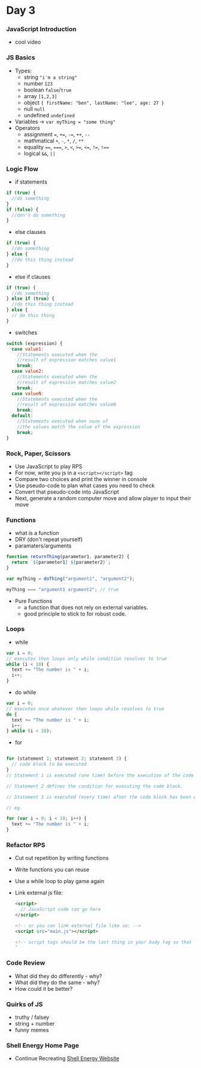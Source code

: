 # Day 3

### JavaScript Introduction

- cool video

### JS Basics

- Types:
  - string `"i'm a string"`
  - number `123`
  - boolean `false`/`true`
  - array `[1,2,3]`
  - object `{ firstName: "ben", lastName: "lee", age: 27 }`
  - null `null`
  - undefined `undefined`
- Variables -> `var myThing = "some thing"`
- Operators
  - assignment `=`, `+=`, `-=`, `++`, `--`
  - mathmatical `+`, `-`, `*`, `/`, `**`
  - equality `==`, `===`, `>`, `<`, `>=`, `<=`, `!=`, `!==`
  - logical `&&`, `||`

### Logic Flow

- if statements

```javascript
if (true) {
  //do something
}
if (false) {
  //don't do something
}
```

- else clauses

```javascript
if (true) {
  //do something
} else {
  //do this thing instead
}
```

- else if clauses

```javascript
if (true) {
  //do something
} else if (true) {
  //do this thing instead
} else {
  // do this thing
}
```

- switches

```javascript
switch (expression) {
  case value1:
    //Statements executed when the
    //result of expression matches value1
    break;
  case value2:
    //Statements executed when the
    //result of expression matches value2
    break;
  case valueN:
    //Statements executed when the
    //result of expression matches valueN
    break;
  default:
    //Statements executed when none of
    //the values match the value of the expression
    break;
}
```

### Rock, Paper, Scissors

- Use JavaScript to play RPS
- For now, write you js in a `<script></script>` tag
- Compare two choices and print the winner in console
- Use pseudo-code to plan what cases you need to check
- Convert that pseudo-code into JavaScript
- Next, generate a random computer move and allow player to input their move

### Functions

- what is a function
- DRY (don't repeat yourself)
- paramaters/arguments

```javascript
function returnThing(parameter1, parameter2) {
  return `${parameter1} ${parameter2}`;
}

var myThing = doThing("argument1", "argument2");

myThing === "argument1 argument2"; // true
```

- Pure Functions
  - a function that does not rely on external variables.
  - good principle to stick to for robust code.

### Loops

- while

```javascript
var i = 0;
// executes then loops only while condition resolves to true
while (i < 10) {
  text += "The number is " + i;
  i++;
}
```

- do while

```javascript
var i = 0;
// executes once whatever then loops while resolves to true
do {
  text += "The number is " + i;
  i++;
} while (i < 10);
```

- for

```javascript

for (statement 1; statement 2; statement 3) {
  // code block to be executed
}
// Statement 1 is executed (one time) before the execution of the code block.

// Statement 2 defines the condition for executing the code block.

// Statement 3 is executed (every time) after the code block has been executed.

// eg.

for (var i = 0; i < 10; i++) {
  text += "The number is " + i;
}
```

### Refactor RPS

- Cut out repetition by writing functions
- Write functions you can reuse
- Use a while loop to play game again
- Link external js file:

  ```html
  <script>
    // JavaScript code can go here
  </script>

  <!-- or you can link external file like so: -->
  <script src="main.js"></script>

  <!-- script tags should be the last thing in your body tag so that they run the script after the page has loaded -->
  `
  ```

### Code Review

- What did they do differently - why?
- What did they do the same - why?
- How could it be better?

### Quirks of JS

- truthy / falsey
- string + number
- funny memes

### Shell Energy Home Page

- Continue Recreating [Shell Energy Website](https://www.shellenergy.co.uk/)